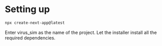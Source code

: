 # Setting up


```bash
npx create-next-app@latest
```

Enter virus_sim as the name of the project. Let the installer install all the required dependencies.
